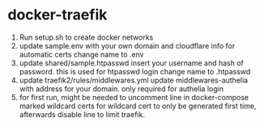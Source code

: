 # docker-traefik
1. Run setup.sh to create docker networks
1. update sample.env with your own domain and cloudflare info for automatic certs 
change name to .env
2. update shared/sample.htpasswd 
 insert your username and hash of password. this is used for htpasswd login
change name to .htpasswd
3. update  traefik2/rules/middlewares.yml 
   update middlewares-authelia with address for your domain.
   only required for authelia login
4. for first run, might be needed to uncomment line in docker-compose marked wildcard certs
   for wildcard cert to only be generated first time, afterwards disable line to limit traefik.

